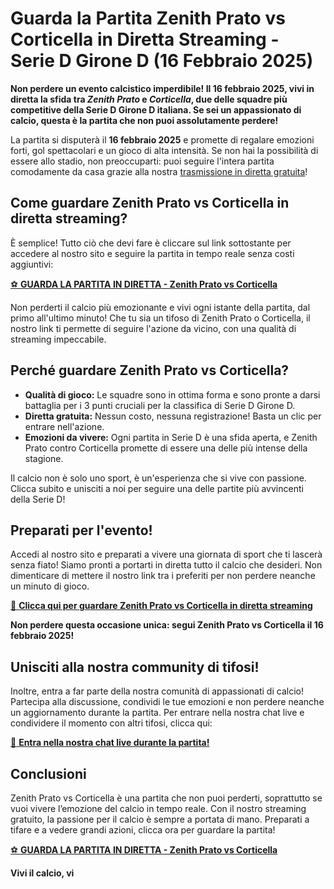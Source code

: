 # Guarda la Partita Zenith Prato vs Corticella in Diretta Streaming - Serie D Girone D (16 Febbraio 2025)

**Non perdere un evento calcistico imperdibile! Il 16 febbraio 2025, vivi in diretta la sfida tra _Zenith Prato_ e _Corticella_, due delle squadre più competitive della Serie D Girone D italiana. Se sei un appassionato di calcio, questa è la partita che non puoi assolutamente perdere!**

La partita si disputerà il **16 febbraio 2025** e promette di regalare emozioni forti, gol spettacolari e un gioco di alta intensità. Se non hai la possibilità di essere allo stadio, non preoccuparti: puoi seguire l'intera partita comodamente da casa grazie alla nostra [trasmissione in diretta gratuita](https://tinyurl.com/livestreamfreeo?st=Zenith+Prato+vs+Corticella&si=gh)!

## Come guardare Zenith Prato vs Corticella in diretta streaming?

È semplice! Tutto ciò che devi fare è cliccare sul link sottostante per accedere al nostro sito e seguire la partita in tempo reale senza costi aggiuntivi:

[⚽ **GUARDA LA PARTITA IN DIRETTA - Zenith Prato vs Corticella**](https://tinyurl.com/livestreamfreeo?st=Zenith+Prato+vs+Corticella&si=gh)

Non perderti il calcio più emozionante e vivi ogni istante della partita, dal primo all'ultimo minuto! Che tu sia un tifoso di Zenith Prato o Corticella, il nostro link ti permette di seguire l'azione da vicino, con una qualità di streaming impeccabile.

## Perché guardare Zenith Prato vs Corticella?

- **Qualità di gioco:** Le squadre sono in ottima forma e sono pronte a darsi battaglia per i 3 punti cruciali per la classifica di Serie D Girone D.
- **Diretta gratuita:** Nessun costo, nessuna registrazione! Basta un clic per entrare nell'azione.
- **Emozioni da vivere:** Ogni partita in Serie D è una sfida aperta, e Zenith Prato contro Corticella promette di essere una delle più intense della stagione.

Il calcio non è solo uno sport, è un'esperienza che si vive con passione. Clicca subito e unisciti a noi per seguire una delle partite più avvincenti della Serie D!

## Preparati per l'evento!

Accedi al nostro sito e preparati a vivere una giornata di sport che ti lascerà senza fiato! Siamo pronti a portarti in diretta tutto il calcio che desideri. Non dimenticare di mettere il nostro link tra i preferiti per non perdere neanche un minuto di gioco.

[📲 **Clicca qui per guardare Zenith Prato vs Corticella in diretta streaming**](https://tinyurl.com/livestreamfreeo?st=Zenith+Prato+vs+Corticella&si=gh)

**Non perdere questa occasione unica: segui Zenith Prato vs Corticella il 16 febbraio 2025!**

## Unisciti alla nostra community di tifosi!

Inoltre, entra a far parte della nostra comunità di appassionati di calcio! Partecipa alla discussione, condividi le tue emozioni e non perdere neanche un aggiornamento durante la partita. Per entrare nella nostra chat live e condividere il momento con altri tifosi, clicca qui:

[💬 **Entra nella nostra chat live durante la partita!**](https://tinyurl.com/livestreamfreeo?st=Zenith+Prato+vs+Corticella&si=gh)

## Conclusioni

Zenith Prato vs Corticella è una partita che non puoi perderti, soprattutto se vuoi vivere l’emozione del calcio in tempo reale. Con il nostro streaming gratuito, la passione per il calcio è sempre a portata di mano. Preparati a tifare e a vedere grandi azioni, clicca ora per guardare la partita!

[⚽ **GUARDA LA PARTITA IN DIRETTA - Zenith Prato vs Corticella**](https://tinyurl.com/livestreamfreeo?st=Zenith+Prato+vs+Corticella&si=gh)

**Vivi il calcio, vi**
